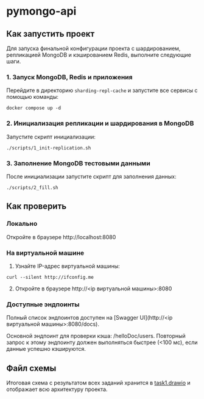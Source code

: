# pymongo-api

## Как запустить проект

Для запуска финальной конфигурации проекта с шардированием, репликацией MongoDB и кэшированием Redis, выполните следующие шаги.

### 1. Запуск MongoDB, Redis и приложения

Перейдите в директорию `sharding-repl-cache` и запустите все сервисы с помощью команды:
    
```shell
docker compose up -d
```

### 2. Инициализация репликации и шардирования в MongoDB

Запустите скрипт инициализации:
    
```shell
./scripts/1_init-replication.sh
```

### 3. Заполнение MongoDB тестовыми данными

После инициализации запустите скрипт для заполнения данных:

```shell
./scripts/2_fill.sh
```

## Как проверить

### Локально

Откройте в браузере http://localhost:8080

### На виртуальной машине

1.	Узнайте IP-адрес виртуальной машины:
    
```shell
curl --silent http://ifconfig.me
```
    
2.	Откройте в браузере http://<ip виртуальной машины>:8080

### Доступные эндпоинты

Полный список эндпоинтов доступен на [Swagger UI](http://<ip виртуальной машины>:8080/docs).

Основной эндпоинт для проверки кэша: /helloDoc/users. Повторный запрос к этому эндпоинту должен выполняться быстрее (<100 мс), если данные успешно кэшируются.

## Файл схемы

Итоговая схема с результатом всех заданий хранится в [task1.drawio](./task1.drawio) и отображает всю архитектуру проекта.